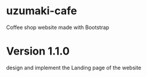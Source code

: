 # uzumaki-cafe
Coffee shop website made with Bootstrap

# Version 1.1.0
design and implement the Landing page of the website

